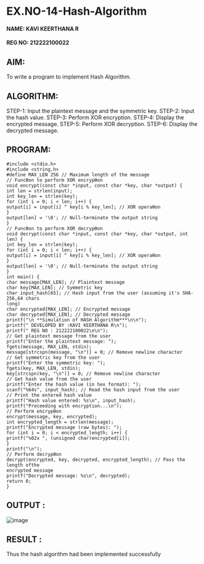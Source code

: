 # EX.NO-14-Hash-Algorithm
#### NAME: KAVI KEERTHANA R
#### REG NO: 212222100022
## AIM:
To write a program to implement Hash Algorithm.
## ALGORITHM:
STEP-1: Input the plaintext message and the symmetric key.
STEP-2: Input the hash value.
STEP-3: Perform XOR encryption.
STEP-4: Display the encrypted message.
STEP-5: Perform XOR decryption.
STEP-6: Display the decrypted message.
## PROGRAM:

```
#include <stdio.h>
#include <string.h>
#define MAX_LEN 256 // Maximum length of the message
// FuncƟon to perform XOR encrypƟon
void encrypt(const char *input, const char *key, char *output) {
int len = strlen(input);
int key_len = strlen(key);
for (int i = 0; i < len; i++) {
output[i] = input[i] ^ key[i % key_len]; // XOR operaƟon
}
output[len] = '\0'; // Null-terminate the output string
}
// FuncƟon to perform XOR decrypƟon
void decrypt(const char *input, const char *key, char *output, int len) {
int key_len = strlen(key);
for (int i = 0; i < len; i++) {
output[i] = input[i] ^ key[i % key_len]; // XOR operaƟon
}
output[len] = '\0'; // Null-terminate the output string
}
int main() {
char message[MAX_LEN]; // Plaintext message
char key[MAX_LEN]; // Symmetric key
char input_hash[65]; // Hash input from the user (assuming it's SHA-256,64 chars
long)
char encrypted[MAX_LEN]; // Encrypted message
char decrypted[MAX_LEN]; // Decrypted message
printf("\n **Simulation of HASH Algorithm***\n\n");
printf(" DEVELOPED BY :KAVI KEERTHANA R\n");
printf(" REG NO : 212222100022\n\n");
// Get plaintext message from the user
printf("Enter the plaintext message: ");
fgets(message, MAX_LEN, stdin);
message[strcspn(message, "\n")] = 0; // Remove newline character
// Get symmetric key from the user
printf("Enter the symmetric key: ");
fgets(key, MAX_LEN, stdin);
key[strcspn(key, "\n")] = 0; // Remove newline character
// Get hash value from the user
printf("Enter the hash value (in hex format): ");
scanf("%64s", input_hash); // Read the hash input from the user
// Print the entered hash value
printf("Hash value entered: %s\n", input_hash);
printf("Proceeding with encryption...\n");
// Perform encrypƟon
encrypt(message, key, encrypted);
int encrypted_length = strlen(message);
printf("Encrypted message (raw bytes): ");
for (int i = 0; i < encrypted_length; i++) {
printf("%02x ", (unsigned char)encrypted[i]);
}
printf("\n");
// Perform decrypƟon
decrypt(encrypted, key, decrypted, encrypted_length); // Pass the length ofthe
encrypted message
printf("Decrypted message: %s\n", decrypted);
return 0;
}

```

## OUTPUT :

![image](https://github.com/user-attachments/assets/883ec437-ee39-4333-abdc-a282c2809679)

## RESULT :
Thus the hash algorithm had been implemented successfully

